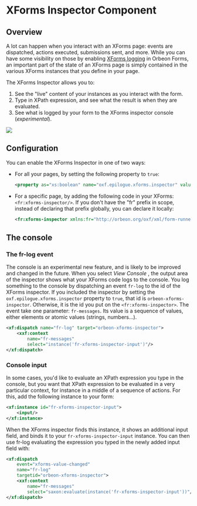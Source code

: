 # XForms Inspector Component

## Overview

A lot can happen when you interact with an XForms page: events are dispatched, actions executed, submissions sent, and more. While you can have some visibility on those by enabling [XForms logging](../../configuration/advanced/xforms-logging.md) in Orbeon Forms, an important part of the state of an XForms page is simply contained in the various XForms instances that you define in your page.

The XForms Inspector allows you to:

1. See the "live" content of your instances as you interact with the form.
2. Type in XPath expression, and see what the result is when they are evaluated.
3. See what is logged by your form to the XForms inspector console (_experimental_).

![](images/xbl-xforms-inspector.png)

## Configuration

You can enable the XForms Inspector in one of two ways:

- For all your pages, by setting the following property to `true`:

    ```xml
    <property as="xs:boolean" name="oxf.epilogue.xforms.inspector" value="true"/>
    ```
- For a specific page, by adding the following code in your XForms: `<fr:xforms-inspector/>`. If you don't have the "fr" prefix in scope, instead of declaring that prefix globally, you can declare it locally:

    ```xml
    <fr:xforms-inspector xmlns:fr="http://orbeon.org/oxf/xml/form-runner"/>
    ```

## The console

### The fr-log event

The console is an experimental new feature, and is likely to be improved and changed in the future. When you select _View Console_ , the output area of the inspector shows what your XForms code logs to the console. You log something to the console by dispatching an event `fr-log` to the id of the XForms inspector. If you included the inspector by setting the `oxf.epilogue.xforms.inspector` property to `true`, that id is `orbeon-xforms-inspector`. Otherwise, it is the id you put on the `<fr:xforms-inspector>`. The event take one parameter:
`fr-messages`. Its value is a sequence of values, either elements or atomic values (strings, numbers…).

```xml
<xf:dispatch name="fr-log" target="orbeon-xforms-inspector">
    <xxf:context
        name="fr-messages"
        select="instance('fr-xforms-inspector-input')"/>
</xf:dispatch>
```

### Console input

In some cases, you'd like to evaluate an XPath expression you type in the console, but you want that XPath expression to be evaluated in a very particular context, for instance in a middle of a sequence of actions. For this, add the following instance to your form:

```xml
<xf:instance id="fr-xforms-inspector-input">
    <input/>
</xf:instance>
```

When the XForms inspector finds this instance, it shows an additional input field, and binds it to your `fr-xforms-inspector-input` instance. You can then use fr-log evaluating the expression you typed in the newly added input field with:

```xml
<xf:dispatch
    event="xforms-value-changed"
    name="fr-log"
    targetid="orbeon-xforms-inspector">
    <xxf:context
        name="fr-messages"
        select="saxon:evaluate(instance('fr-xforms-inspector-input'))"/>
</xf:dispatch>
```
